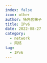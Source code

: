 ```yaml
---
index: false
icon: other
author: 犄角套袜子
title: IPv6
date: 2022-08-27
category:
  - network
  - 网络
tag:
  - IPv6
---
```





